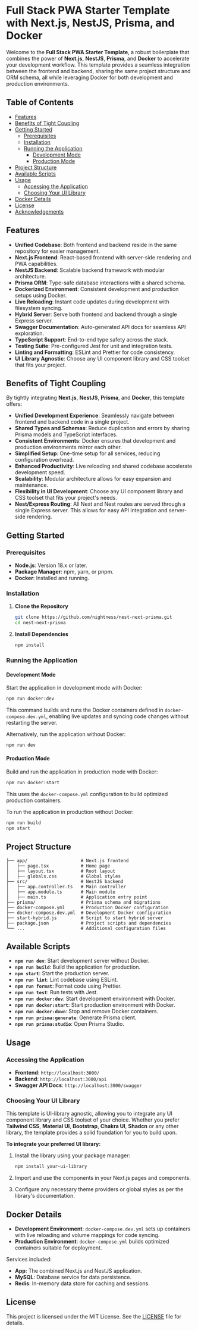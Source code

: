 # Full Stack PWA Starter Template with Next.js, NestJS, Prisma, and Docker

Welcome to the **Full Stack PWA Starter Template**, a robust boilerplate that combines the power of **Next.js**, **NestJS**, **Prisma**, and **Docker** to accelerate your development workflow. This template provides a seamless integration between the frontend and backend, sharing the same project structure and ORM schema, all while leveraging Docker for both development and production environments.

## Table of Contents

- [Features](#features)
- [Benefits of Tight Coupling](#benefits-of-tight-coupling)
- [Getting Started](#getting-started)
  - [Prerequisites](#prerequisites)
  - [Installation](#installation)
  - [Running the Application](#running-the-application)
    - [Development Mode](#development-mode)
    - [Production Mode](#production-mode)
- [Project Structure](#project-structure)
- [Available Scripts](#available-scripts)
- [Usage](#usage)
  - [Accessing the Application](#accessing-the-application)
  - [Choosing Your UI Library](#choosing-your-ui-library)
- [Docker Details](#docker-details)
- [License](#license)
- [Acknowledgements](#acknowledgements)

## Features

- **Unified Codebase**: Both frontend and backend reside in the same repository for easier management.
- **Next.js Frontend**: React-based frontend with server-side rendering and PWA capabilities.
- **NestJS Backend**: Scalable backend framework with modular architecture.
- **Prisma ORM**: Type-safe database interactions with a shared schema.
- **Dockerized Environment**: Consistent development and production setups using Docker.
- **Live Reloading**: Instant code updates during development with filesystem syncing.
- **Hybrid Server**: Serve both frontend and backend through a single Express server.
- **Swagger Documentation**: Auto-generated API docs for seamless API exploration.
- **TypeScript Support**: End-to-end type safety across the stack.
- **Testing Suite**: Pre-configured Jest for unit and integration tests.
- **Linting and Formatting**: ESLint and Prettier for code consistency.
- **UI Library Agnostic**: Choose any UI component library and CSS toolset that fits your project.

## Benefits of Tight Coupling

By tightly integrating **Next.js**, **NestJS**, **Prisma**, and **Docker**, this template offers:

- **Unified Development Experience**: Seamlessly navigate between frontend and backend code in a single project.
- **Shared Types and Schemas**: Reduce duplication and errors by sharing Prisma models and TypeScript interfaces.
- **Consistent Environments**: Docker ensures that development and production environments mirror each other.
- **Simplified Setup**: One-time setup for all services, reducing configuration overhead.
- **Enhanced Productivity**: Live reloading and shared codebase accelerate development speed.
- **Scalability**: Modular architecture allows for easy expansion and maintenance.
- **Flexibility in UI Development**: Choose any UI component library and CSS toolset that fits your project's needs.
- **Nest/Express Routing**: All Next and Nest routes are served through a single Express server. This allows for easy API integration and server-side rendering.

## Getting Started

### Prerequisites

- **Node.js**: Version 18.x or later.
- **Package Manager**: npm, yarn, or pnpm.
- **Docker**: Installed and running.

### Installation

1. **Clone the Repository**

   ```bash
   git clone https://github.com/nightness/nest-next-prisma.git
   cd nest-next-prisma
   ```

2. **Install Dependencies**

   ```bash
   npm install
   ```

### Running the Application

#### Development Mode

Start the application in development mode with Docker:

```bash
npm run docker:dev
```

This command builds and runs the Docker containers defined in `docker-compose.dev.yml`, enabling live updates and syncing code changes without restarting the server.

Alternatively, run the application without Docker:

```bash
npm run dev
```

#### Production Mode

Build and run the application in production mode with Docker:

```bash
npm run docker:start
```

This uses the `docker-compose.yml` configuration to build optimized production containers.

To run the application in production without Docker:

```bash
npm run build
npm start
```

## Project Structure

```plaintext
├── app/                    # Next.js frontend
│   ├── page.tsx            # Home page
│   ├── layout.tsx          # Root layout
│   ├── globals.css         # Global styles
├── src/                    # NestJS backend
│   ├── app.controller.ts   # Main controller
│   ├── app.module.ts       # Main module
│   ├── main.ts             # Application entry point
├── prisma/                 # Prisma schema and migrations
├── docker-compose.yml      # Production Docker configuration
├── docker-compose.dev.yml  # Development Docker configuration
├── start-hybrid.js         # Script to start hybrid server
├── package.json            # Project scripts and dependencies
└── ...                     # Additional configuration files
```

## Available Scripts

- **`npm run dev`**: Start development server without Docker.
- **`npm run build`**: Build the application for production.
- **`npm start`**: Start the production server.
- **`npm run lint`**: Lint codebase using ESLint.
- **`npm run format`**: Format code using Prettier.
- **`npm run test`**: Run tests with Jest.
- **`npm run docker:dev`**: Start development environment with Docker.
- **`npm run docker:start`**: Start production environment with Docker.
- **`npm run docker:down`**: Stop and remove Docker containers.
- **`npm run prisma:generate`**: Generate Prisma client.
- **`npm run prisma:studio`**: Open Prisma Studio.

## Usage

### Accessing the Application

- **Frontend**: `http://localhost:3000/`
- **Backend**: `http://localhost:3000/api`
- **Swagger API Docs**: `http://localhost:3000/swagger`

### Choosing Your UI Library

This template is UI-library agnostic, allowing you to integrate any UI component library and CSS toolset of your choice. Whether you prefer **Tailwind CSS**, **Material UI**, **Bootstrap**, **Chakra UI**, **Shadcn** or any other library, the template provides a solid foundation for you to build upon.

**To integrate your preferred UI library:**

1. Install the library using your package manager:

   ```bash
   npm install your-ui-library
   ```

2. Import and use the components in your Next.js pages and components.

3. Configure any necessary theme providers or global styles as per the library's documentation.

## Docker Details

- **Development Environment**: `docker-compose.dev.yml` sets up containers with live reloading and volume mappings for code syncing.
- **Production Environment**: `docker-compose.yml` builds optimized containers suitable for deployment.

Services included:

- **App**: The combined Next.js and NestJS application.
- **MySQL**: Database service for data persistence.
- **Redis**: In-memory data store for caching and sessions.

## License

This project is licensed under the MIT License. See the [LICENSE](LICENSE) file for details.
